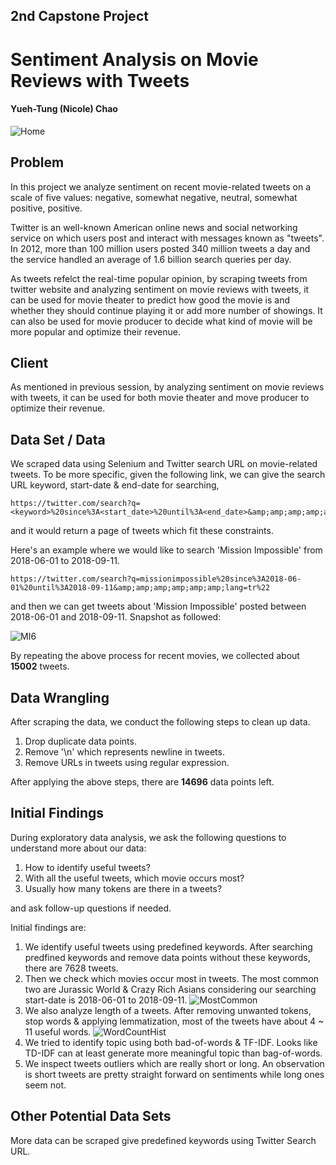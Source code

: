 ## 2nd Capstone Project

# Sentiment Analysis on Movie Reviews with Tweets

#### Yueh-Tung (Nicole) Chao


![Home](https://raw.githubusercontent.com/nicolechao/springboard-data-science/master/Capstone%202/Images/Homepage.png)


## Problem
In this project we analyze sentiment on recent movie-related tweets on a scale of five values: negative, somewhat negative, neutral, somewhat positive, positive.

Twitter is an well-known American online news and social networking service on which users post and interact with messages known as "tweets". In 2012, more than 100 million users posted 340 million tweets a day and the service handled an average of 1.6 billion search queries per day. 

As tweets refelct the real-time popular opinion, by scraping tweets from twitter website and analyzing sentiment on movie reviews with tweets, it can be used for movie theater to predict how good the movie is and whether they should continue playing it or add more number of showings. It can also be used for movie producer to decide what kind of movie will be more popular and optimize their revenue.


## Client
As mentioned in previous session, by analyzing sentiment on movie reviews with tweets, it can be used for both movie theater and move producer to optimize their revenue.


## Data Set / Data 
We scraped data using Selenium and Twitter search URL on movie-related tweets. To be more specific, given the following link, we can give the search URL keyword, start-date & end-date for searching,

```
https://twitter.com/search?q=<keyword>%20since%3A<start_date>%20until%3A<end_date>&amp;amp;amp;amp;amp;amp;lang=tr%22
```

and it would return a page of tweets which fit these constraints.


Here's an example where we would like to search 'Mission Impossible' from 2018-06-01 to 2018-09-11.

```
https://twitter.com/search?q=missionimpossible%20since%3A2018-06-01%20until%3A2018-09-11&amp;amp;amp;amp;amp;amp;lang=tr%22
```

and then we can get tweets about 'Mission Impossible' posted between 2018-06-01 and 2018-09-11. Snapshot as followed:

![MI6](https://raw.githubusercontent.com/nicolechao/springboard-data-science/master/Capstone%202/Images/MissionImpossible.png)

By repeating the above process for recent movies, we collected about **15002** tweets.


## Data Wrangling
After scraping the data, we conduct the following steps to clean up data.

1. Drop duplicate data points.
2. Remove '\n' which represents newline in tweets.
3. Remove URLs in tweets using regular expression.

After applying the above steps, there are **14696** data points left.


## Initial Findings
During exploratory data analysis, we ask the following questions to understand more about our data:

1. How to identify useful tweets?
2. With all the useful tweets, which movie occurs most?
3. Usually how many tokens are there in a tweets?

and ask follow-up questions if needed.

Initial findings are:

1. We identify useful tweets using predefined keywords. After searching predfined keywords and remove data points without these keywords, there are 7628 tweets.
2. Then we check which movies occur most in tweets. The most common two are Jurassic World & Crazy Rich Asians considering our searching start-date is 2018-06-01 to 2018-09-11.
![MostCommon](https://raw.githubusercontent.com/nicolechao/springboard-data-science/master/Capstone%202/Images/MostCommon.png)
3. We also analyze length of a tweets. After removing unwanted tokens, stop words & applying lemmatization, most of the tweets have about 4 ~ 11 useful words.
![WordCountHist](https://raw.githubusercontent.com/nicolechao/springboard-data-science/master/Capstone%202/Images/WordCountHistogram.png)
4. We tried to identify topic using both bad-of-words & TF-IDF. Looks like TD-IDF can at least generate more meaningful topic than bag-of-words.
5. We inspect tweets outliers which are really short or long. An observation is short tweets are pretty straight forward on sentiments while long ones seem not.

## Other Potential Data Sets
More data can be scraped give predefined keywords using Twitter Search URL.